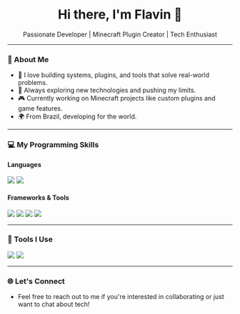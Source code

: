 <h1 align="center">Hi there, I'm Flavin 👋</h1>

<p align="center">
  Passionate Developer | Minecraft Plugin Creator | Tech Enthusiast
</p>

---

### 🚀 About Me

- 🔧 I love building systems, plugins, and tools that solve real-world problems.
- 🧠 Always exploring new technologies and pushing my limits.
- 🎮 Currently working on Minecraft projects like custom plugins and game features.
- 🌍 From Brazil, developing for the world.

---

### 💻 My Programming Skills

#### Languages
<p>
  <img src="https://img.shields.io/badge/Python-3776AB?style=for-the-badge&logo=python&logoColor=white"/>
  <img src="https://img.shields.io/badge/JavaScript-F7DF1E?style=for-the-badge&logo=javascript&logoColor=black"/>
  <link rel="stylesheet" type='text/css' href="https://cdn.jsdelivr.net/gh/devicons/devicon@latest/devicon.min.css" />
</p>

#### Frameworks & Tools
<p>
  <img src="https://img.shields.io/badge/React-20232A?style=for-the-badge&logo=react&logoColor=61DAFB"/>
  <img src="https://img.shields.io/badge/Next.js-000000?style=for-the-badge&logo=nextdotjs&logoColor=white"/>
  <img src="https://img.shields.io/badge/Node.js-339933?style=for-the-badge&logo=nodedotjs&logoColor=white"/>
  <img src="https://img.shields.io/badge/CustomTkinter-14354C?style=for-the-badge&logo=python&logoColor=white"/>
</p>

---

### 🔧 Tools I Use
<p>
  <img src="https://img.shields.io/badge/Visual%20Studio%20Code-007ACC?style=for-the-badge&logo=visual-studio-code&logoColor=white"/>
  <img src="https://img.shields.io/badge/Git-F05032?style=for-the-badge&logo=git&logoColor=white"/>
</p>

---

### 🌐 Let's Connect

- Feel free to reach out to me if you're interested in collaborating or just want to chat about tech!
